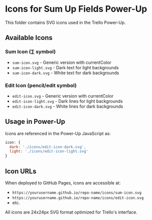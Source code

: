 # Icons for Sum Up Fields Power-Up

This folder contains SVG icons used in the Trello Power-Up.

## Available Icons

### Sum Icon (∑ symbol)
- `sum-icon.svg` - Generic version with currentColor
- `sum-icon-light.svg` - Dark text for light backgrounds  
- `sum-icon-dark.svg` - White text for dark backgrounds

### Edit Icon (pencil/edit symbol)
- `edit-icon.svg` - Generic version with currentColor
- `edit-icon-light.svg` - Dark lines for light backgrounds
- `edit-icon-dark.svg` - White lines for dark backgrounds

## Usage in Power-Up

Icons are referenced in the Power-Up JavaScript as:
```javascript
icon: {
  dark: './icons/edit-icon-dark.svg',
  light: './icons/edit-icon-light.svg'
}
```

## Icon URLs

When deployed to GitHub Pages, icons are accessible at:
- `https://yourusername.github.io/repo-name/icons/sum-icon.svg`
- `https://yourusername.github.io/repo-name/icons/edit-icon.svg`
- etc.

All icons are 24x24px SVG format optimized for Trello's interface.